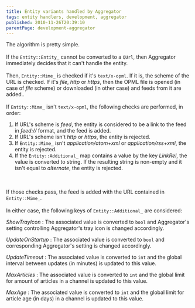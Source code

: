 ```yaml
---
title: Entity variants handled by Aggregator
tags: entity handlers, development, aggregator
published: 2010-11-26T20:39:10
parentPage: development-aggregator
---
```


The algorithm is pretty simple.\
\
If the `Entity::Entity_` cannot be converted to a `QUrl`, then
Aggregator immediately decides that it can't handle the entity.\
\
Then, `Entity::Mime_` is checked if it's `text/x-opml`. If it is, the
scheme of the URL is checked. If it's *file*, *http* or *https*, then
the OPML file is opened (in case of *file* scheme) or downloaded (in
other case) and feeds from it are added.</code>.\
\
If `Entity::Mime_` isn't `text/x-opml`, the following checks are
performed, in order:

1.  If URL's scheme is *feed*, the entity is considered to be a link to
    the feed in *feed://* format, and the feed is added.
2.  If URL's scheme isn't *http* or *https*, the entity is rejected.
3.  If `Entity::Mime_` isn't *application/atom+xml* or
    *application/rss+xml*, the entity is rejected.
4.  If the `Entity::Additional_` map contains a value by the key
    *LinkRel*, the value is converted to string. If the resulting string
    is non-empty and it isn't equal to *alternate*, the entity
    is rejected.

\
\
If those checks pass, the feed is added with the URL contained in
`Entity::Mime_`.\
\
In either case, the following keys of `Entity::Additional_` are
considered:

*ShowTrayIcon*
:   The associated value is converted to `bool` and Aggregator's setting
    controlling Aggregator's tray icon is changed accordingly.

*UpdateOnStartup*
:   The associated value is converted to `bool` and corresponding
    Aggregator's setting is changed accordingly.

*UpdateTimeout*
:   The associated value is converted to `int` and the global interval
    between updates (in minutes) is updated to this value.

*MaxArticles*
:   The associated value is converted to `int` and the global limit for
    amount of articles in a channel is updated to this value.

*MaxAge*
:   The associated value is converted to `int` and the global limit for
    article age (in days) in a channel is updated to this value.

